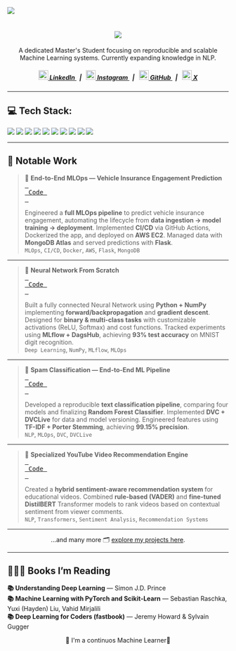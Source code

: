 ![](https://api.visitorbadge.io/api/VisitorHit?user=hemanthanne&repo=github-visitors-badge&countColor=%black)

<h1 align="center">
  <a href="https://git.io/typing-svg">
   <img src="https://readme-typing-svg.herokuapp.com/?lines=Hi,+I'm+Hemanth+Kumar+Anne!;ML+Enthusiast;Welcome+to+my+GitHub!&center=true&size=25">
  </a>
</h1>

<p align="center">
A dedicated Master's Student focusing on reproducible and scalable Machine Learning systems. Currently expanding knowledge in NLP.
</p>

<h5 align="center">
  <a href="https://www.linkedin.com/in/hemanth-anne-b009b5237" title="LinkedIn Profile">
    <img width="22" src="https://www.vectorlogo.zone/logos/linkedin/linkedin-icon.svg"> LinkedIn
  </a>
  &nbsp;&nbsp;|&nbsp;&nbsp;
  <a href="https://instagram.com/hemanth__anne" title="Instagram Profile">
    <img width="22" src="https://www.vectorlogo.zone/logos/instagram/instagram-icon.svg"> Instagram
  </a>
  &nbsp;&nbsp;|&nbsp;&nbsp;
  <a href="https://github.com/Hemanthanne411" title="GitHub Profile">
    <img width="22" src="https://www.vectorlogo.zone/logos/github/github-icon.svg"> GitHub
  </a>
  &nbsp;&nbsp;|&nbsp;&nbsp;
  <a href="https://x.com/yourusername" title="X Profile">
    <img width="22" src="https://www.vectorlogo.zone/logos/twitter/twitter-icon.svg"> X
  </a>
</h5>

---

<h2 align="left">💻 Tech Stack:</h2>

<p align="left">
  <img src="https://img.shields.io/badge/python-3670A0?style=flat&logo=python&logoColor=ffdd54"/>
  <img src="https://img.shields.io/badge/numpy-%23013243.svg?style=flat&logo=numpy&logoColor=white"/>
  <img src="https://img.shields.io/badge/pytorch-%23EE4C2C.svg?style=flat&logo=PyTorch&logoColor=white"/>
  <img src="https://img.shields.io/badge/TensorFlow-%23FF6F00.svg?style=flat&logo=TensorFlow&logoColor=white"/>
  <img src="https://img.shields.io/badge/scipy-%230C55A5.svg?style=flat&logo=scipy&logoColor=white"/>
  <img src="https://img.shields.io/badge/git-%23F05033.svg?style=flat&logo=git&logoColor=white"/>
  <img src="https://img.shields.io/badge/github-%23121011.svg?style=flat&logo=github&logoColor=white"/>
  <img src="https://img.shields.io/badge/aws-%23FF9900.svg?style=flat&logo=amazon-aws&logoColor=white"/>
  <img src="https://img.shields.io/badge/streamlit-%23FE4B4B.svg?style=flat&logo=streamlit&logoColor=white"/>
  <img src="https://img.shields.io/badge/flask-%23000.svg?style=flat&logo=flask&logoColor=white"/>
</p>

---

<h2 align="left">📂 Notable Work</h2>

> 🚗 **End-to-End MLOps — Vehicle Insurance Engagement Prediction**  
> <a href="https://github.com/Hemanthanne411/MLOps-Vehicle-Insurance-Engagement"><kbd> <br> Code <br> </kbd></a>  
>
> Engineered a **full MLOps pipeline** to predict vehicle insurance engagement, automating the lifecycle from **data ingestion → model training → deployment**. Implemented **CI/CD** via GitHub Actions, Dockerized the app, and deployed on **AWS EC2**. Managed data with **MongoDB Atlas** and served predictions with **Flask**.  
> `MLOps`, `CI/CD`, `Docker`, `AWS`, `Flask`, `MongoDB`

---

> 🔢 **Neural Network From Scratch**  
> <a href="https://github.com/Hemanthanne411/Neural-Network-Scratch"><kbd> <br> Code <br> </kbd></a>  
>
> Built a fully connected Neural Network using **Python + NumPy** implementing **forward/backpropagation** and **gradient descent**. Designed for **binary & multi-class tasks** with customizable activations (ReLU, Softmax) and cost functions. Tracked experiments using **MLflow + DagsHub**, achieving **93% test accuracy** on MNIST digit recognition.  
> `Deep Learning`, `NumPy`, `MLflow`, `MLOps`

---

> 📧 **Spam Classification — End-to-End ML Pipeline**  
> <a href="https://github.com/Hemanthanne411/Spam-Classification-MLOps"><kbd> <br> Code <br> </kbd></a>  
>
> Developed a reproducible **text classification pipeline**, comparing four models and finalizing **Random Forest Classifier**. Implemented **DVC + DVCLive** for data and model versioning. Engineered features using **TF-IDF + Porter Stemming**, achieving **99.15% precision**.  
> `NLP`, `MLOps`, `DVC`, `DVCLive`

---

> 🎥 **Specialized YouTube Video Recommendation Engine**  
> <a href="https://github.com/Hemanthanne411/MJPRO"><kbd> <br> Code <br> </kbd></a>  
>
> Created a **hybrid sentiment-aware recommendation system** for educational videos. Combined **rule-based (VADER)** and **fine-tuned DistilBERT** Transformer models to rank videos based on contextual sentiment from viewer comments.  
> `NLP`, `Transformers`, `Sentiment Analysis`, `Recommendation Systems`

---

<p align="center">
  ...and many more 🗂️ <a href="https://github.com/Hemanthanne411?tab=repositories">explore my projects here</a>.
</p>

---

<h2 align="left">🧑🏽‍🏫 Books I’m Reading</h2>

<p align="left">
  <b>📚 Understanding Deep Learning</b> — Simon J.D. Prince<br>
  <b>📚 Machine Learning with PyTorch and Scikit-Learn</b> — Sebastian Raschka, Yuxi (Hayden) Liu, Vahid Mirjalili<br>
  <b>📚 Deep Learning for Coders (fastbook)</b> — Jeremy Howard & Sylvain Gugger<br>
</p>

<p align="center">
  📖 I'm a continuos Machine Learner🤫
</p>
